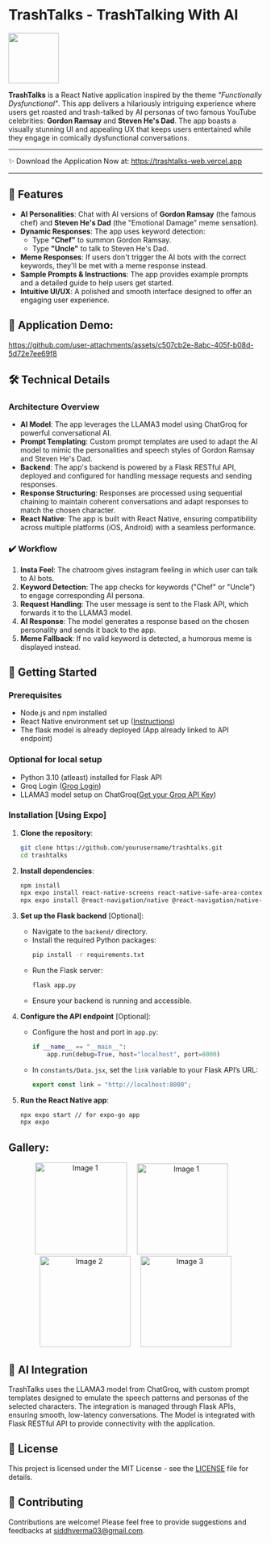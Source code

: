 # TrashTalks - TrashTalking With AI
<img src="https://github.com/user-attachments/assets/a0db19f6-0be6-4891-a923-9799f6a7450e" width="100px" height="100px"/> 

**TrashTalks** is a React Native application inspired by the theme *"Functionally Dysfunctional"*. This app delivers a hilariously intriguing experience where users get roasted and trash-talked by AI personas of two famous YouTube celebrities: **Gordon Ramsay** and **Steven He's Dad**. The app boasts a visually stunning UI and appealing UX that keeps users entertained while they engage in comically dysfunctional conversations.

---
✨ Download the Application Now at: https://trashtalks-web.vercel.app

---

## 🎉 Features

- **AI Personalities**: Chat with AI versions of **Gordon Ramsay** (the famous chef) and **Steven He's Dad** (the "Emotional Damage" meme sensation).
- **Dynamic Responses**: The app uses keyword detection:
  - Type **"Chef"** to summon Gordon Ramsay.
  - Type **"Uncle"** to talk to Steven He's Dad.
- **Meme Responses**: If users don't trigger the AI bots with the correct keywords, they'll be met with a meme response instead.
- **Sample Prompts & Instructions**: The app provides example prompts and a detailed guide to help users get started.
- **Intuitive UI/UX**: A polished and smooth interface designed to offer an engaging user experience.

## 🎨 Application Demo:

https://github.com/user-attachments/assets/c507cb2e-8abc-405f-b08d-5d72e7ee69f8


## 🛠️ Technical Details

### Architecture Overview

- **AI Model**: The app leverages the LLAMA3 model using ChatGroq for powerful conversational AI.
- **Prompt Templating**: Custom prompt templates are used to adapt the AI model to mimic the personalities and speech styles of Gordon Ramsay and Steven He's Dad.
- **Backend**: The app's backend is powered by a Flask RESTful API, deployed and configured for handling message requests and sending responses.
- **Response Structuring**: Responses are processed using sequential chaining to maintain coherent conversations and adapt responses to match the chosen character.
- **React Native**: The app is built with React Native, ensuring compatibility across multiple platforms (iOS, Android) with a seamless performance.

### ✔️ Workflow

1. **Insta Feel**: The chatroom gives instagram feeling in which user can talk to AI bots.
2. **Keyword Detection**: The app checks for keywords ("Chef" or "Uncle") to engage corresponding AI persona.
3. **Request Handling**: The user message is sent to the Flask API, which forwards it to the LLAMA3 model.
4. **AI Response**: The model generates a response based on the chosen personality and sends it back to the app.
5. **Meme Fallback**: If no valid keyword is detected, a humorous meme is displayed instead.

## 🚀 Getting Started

### Prerequisites

- Node.js and npm installed
- React Native environment set up ([Instructions](https://reactnative.dev/docs/environment-setup))
- The flask model is already deployed (App already linked to API endpoint)

### Optional for local setup
- Python 3.10 (atleast) installed for Flask API
- Groq Login ([Groq Login](https://groq.com))
- LLAMA3 model setup on ChatGroq([Get your Groq API Key](https://console.groq.com/keys))

### Installation [Using Expo]

1. **Clone the repository**:
   ```bash
   git clone https://github.com/yourusername/trashtalks.git
   cd trashtalks
   ```

2. **Install dependencies**:
   ```bash
   npm install
   npx expo install react-native-screens react-native-safe-area-context
   npx expo install @react-navigation/native @react-navigation/native-stack
   ```

3. **Set up the Flask backend** [Optional]:
   - Navigate to the `backend/` directory.
   - Install the required Python packages:
     ```bash
     pip install -r requirements.txt
     ```
   - Run the Flask server:
     ```bash
     flask app.py
     ```
   - Ensure your backend is running and accessible.

4. **Configure the API endpoint** [Optional]:
    - Configure the host and port in `app.py`:
      ```python
      if __name__ == "__main__":
          app.run(debug=True, host="localhost", port=8000)
      ```
   - In `constants/Data.jsx`, set the `link` variable to your Flask API’s URL:
     ```javascript
     export const link = "http://localhost:8000";
     ```

5. **Run the React Native app**:
   ```bash
   npx expo start // for expo-go app
   npx expo 
   ```

## Gallery:
<p align="center">
  <img src="https://github.com/user-attachments/assets/b0a6ad99-b744-461e-b808-53cb5f2d4212?raw=true" alt="Image 1" width="182"/>&nbsp;&nbsp;&nbsp;&nbsp;
  <img src="https://github.com/user-attachments/assets/d1c33846-b551-43d9-b001-bb8866eea88a?raw=true" alt="Image 1" width="180"/>&nbsp;&nbsp;&nbsp;&nbsp;
  <img src="https://github.com/user-attachments/assets/0ea8f98f-c740-4d7a-8948-c72342b305be?raw=true" alt="Image 2" width="180"/>&nbsp;&nbsp;&nbsp;&nbsp;
  <img src="https://github.com/user-attachments/assets/030bba9d-0065-4d46-86e2-9b2651ef5198?raw=true" alt="Image 3" width="180"/>
</p>

## 🤖 AI Integration

TrashTalks uses the LLAMA3 model from ChatGroq, with custom prompt templates designed to emulate the speech patterns and personas of the selected characters. The integration is managed through Flask APIs, ensuring smooth, low-latency conversations. The Model is integrated with Flask RESTful API to provide connectivity with the application.

## 📝 License

This project is licensed under the MIT License - see the [LICENSE](LICENSE) file for details.

## 🤝 Contributing

Contributions are welcome! Please feel free to provide suggestions and feedbacks at siddhverma03@gmail.com.
